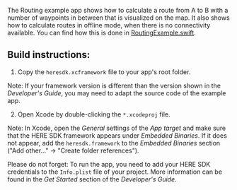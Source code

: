 The Routing example app shows how to calculate a route from A to B with a number of waypoints in between that is visualized on the map. It also shows how to calculate routes in offline mode, when there is no connectivity available. You can find how this is done in [RoutingExample.swift](RoutingHybrid/RoutingExample.swift).

Build instructions:
-------------------

1) Copy the `heresdk.xcframework` file to your app's root folder.

Note: If your framework version is different than the version shown in the _Developer's Guide_, you may need to adapt the source code of the example app.

2) Open Xcode by double-clicking the `*.xcodeproj` file.

Note: In Xcode, open the _General_ settings of the _App target_ and make sure that the HERE SDK framework appears under _Embedded Binaries_. If it does not appear, add the `heresdk.framework` to the _Embedded Binaries_ section ("Add other..." -> "Create folder references").

Please do not forget: To run the app, you need to add your HERE SDK credentials to the `Info.plist` file of your project. More information can be found in the _Get Started_ section of the _Developer's Guide_.
